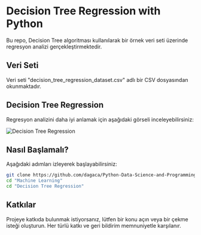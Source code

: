 # Decision Tree Regression with Python

Bu repo, Decision Tree algoritması kullanılarak bir örnek veri seti üzerinde regresyon analizi gerçekleştirmektedir.


## Veri Seti

Veri seti "decision_tree_regression_dataset.csv" adlı bir CSV dosyasından okunmaktadır. 


## Decision Tree Regression

Regresyon analizini daha iyi anlamak için aşağıdaki görseli inceleyebilirsiniz:

![Decision Tree Regression](https://github.com/dagaca/Python-Data-Science-and-Programming/assets/80363244/1074b365-8cd7-4e6a-adb1-f3e01f66f070)


## Nasıl Başlamalı?
Aşağıdaki adımları izleyerek başlayabilirsiniz:

```bash
git clone https://github.com/dagaca/Python-Data-Science-and-Programming.git
cd "Machine Learning"
cd "Decision Tree Regression"
```


## Katkılar
Projeye katkıda bulunmak istiyorsanız, lütfen bir konu açın veya bir çekme isteği oluşturun. Her türlü katkı ve geri bildirim memnuniyetle karşılanır.
